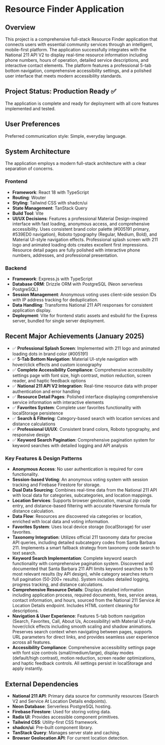 # Resource Finder Application

## Overview
This project is a comprehensive full-stack Resource Finder application that connects users with essential community services through an intelligent, mobile-first platform. The application successfully integrates with the National 211 API V2 to display real-time resource information including phone numbers, hours of operation, detailed service descriptions, and interactive contact elements. The platform features a professional 5-tab bottom navigation, comprehensive accessibility settings, and a polished user interface that meets modern accessibility standards.

## Project Status: Production Ready ✅
The application is complete and ready for deployment with all core features implemented and tested.

## User Preferences
Preferred communication style: Simple, everyday language.

## System Architecture
The application employs a modern full-stack architecture with a clear separation of concerns.

### Frontend
- **Framework**: React 18 with TypeScript
- **Routing**: Wouter
- **Styling**: Tailwind CSS with shadcn/ui
- **State Management**: TanStack Query
- **Build Tool**: Vite
- **UI/UX Decisions**: Features a professional Material Design-inspired interface with fast loading, anonymous access, and comprehensive accessibility. Uses consistent brand color palette (#005191 primary, #539ED0 navigation), Roboto typography (Regular, Medium, Bold), and Material UI-style navigation effects. Professional splash screen with 211 logo and animated loading dots creates excellent first impressions. Resource detail pages are fully polished with interactive phone numbers, addresses, and professional presentation.

### Backend
- **Framework**: Express.js with TypeScript
- **Database ORM**: Drizzle ORM with PostgreSQL (Neon serverless PostgreSQL)
- **Session Management**: Anonymous voting uses client-side session IDs with IP address tracking for deduplication.
- **Data Handling**: Transforms National 211 API responses for consistent application display.
- **Deployment**: Vite for frontend static assets and esbuild for the Express server, bundled for single server deployment.

## Recent Major Achievements (January 2025)
- ✅ **Professional Splash Screen**: Implemented with 211 logo and animated loading dots in brand color (#005191)
- ✅ **5-Tab Bottom Navigation**: Material UI-style navigation with hover/click effects and custom iconography
- ✅ **Complete Accessibility Compliance**: Comprehensive accessibility settings page with font size, high contrast, motion reduction, screen reader, and haptic feedback options
- ✅ **National 211 API V2 Integration**: Real-time resource data with proper authentication and error handling
- ✅ **Resource Detail Pages**: Polished interface displaying comprehensive service information with interactive elements
- ✅ **Favorites System**: Complete user favorites functionality with localStorage persistence
- ✅ **Search & Filtering**: Category-based search with location services and distance calculations
- ✅ **Professional UI/UX**: Consistent brand colors, Roboto typography, and responsive design
- ✅ **Keyword Search Pagination**: Comprehensive pagination system for keyword searches with detailed logging and API analysis

### Key Features & Design Patterns
- **Anonymous Access**: No user authentication is required for core functionality.
- **Session-based Voting**: An anonymous voting system with session tracking and Firebase Firestore for storage.
- **Dual Data Sourcing**: Combines real-time data from the National 211 API with local data for categories, subcategories, and location mappings.
- **Location Services**: Supports browser geolocation, manual zip code entry, and distance-based filtering with accurate Haversine formula for distance calculation.
- **Data Flow**: Resources are discovered via categories or location, enriched with local data and voting information.
- **Favorites System**: Uses local device storage (localStorage) for user favorites.
- **Taxonomy Integration**: Utilizes official 211 taxonomy data for precise API queries, including detailed subcategory codes from Santa Barbara 211. Implements a smart fallback strategy from taxonomy code search to text search.
- **Keyword Search Implementation**: Complete keyword search functionality with comprehensive pagination system. Discovered and documented that Santa Barbara 211 API limits keyword searches to 10 most relevant results (by API design), while category searches return full pagination (50-200+ results). System includes detailed logging, progress tracking, and distance calculations.
- **Comprehensive Resource Details**: Displays detailed information including application process, required documents, fees, service areas, contact information, and hours, sourced from the National 211 Service At Location Details endpoint. Includes HTML content cleaning for descriptions.
- **Navigation & User Experience**: Features 5-tab bottom navigation (Search, Favorites, Call, About Us, Accessibility) with Material UI-style hover/click effects including smooth scaling and shadow animations. Preserves search context when navigating between pages, supports URL parameters for direct links, and provides seamless user experience across all features.
- **Accessibility Compliance**: Comprehensive accessibility settings page with font size controls (small/medium/large), display modes (default/high contrast), motion reduction, screen reader optimizations, and haptic feedback controls. All settings persist in localStorage and apply instantly.

## External Dependencies
- **National 211 API**: Primary data source for community resources (Search V2 and Service At Location Details endpoints).
- **Neon Database**: Serverless PostgreSQL hosting.
- **Firebase Firestore**: Used for storing voting data.
- **Radix UI**: Provides accessible component primitives.
- **Tailwind CSS**: Utility-first CSS framework.
- **shadcn/ui**: Pre-built component library.
- **TanStack Query**: Manages server state and caching.
- **Browser Geolocation API**: For current location detection.